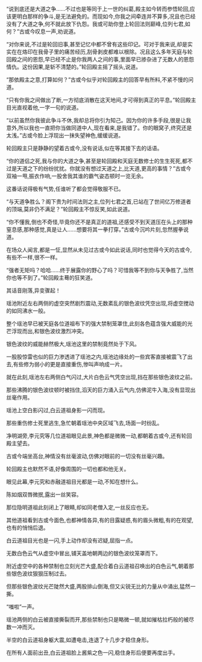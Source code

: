 
“说到底还是大道之争……不过也是等同于上一世的纠葛,殿主如今转而参悟轮回,应该更明白那样的争斗,是无法避免的。而现如今,你我之间牵连并不算多,况且也已经没有了大道之争,何不就此放下仇怨。我或可助你登上轮回法则巅峰,位列七君,如何？”古或今叹息一声,劝说道。

“对你来说,不过是轮回旧事,甚至记忆中都不曾有这些印记。可对于我来说,却是实实在在烙印在我骨子里的痛苦经历,刮骨剥皮都难以根除。况且这么多年天庭与轮回殿之间的恩怨,早已经不止是你我两人之间的事,里面早已掺杂进了无数人的恩怨情仇。这份因果,是斩不清楚的。”轮回殿主摇了摇头,说道。

“那依殿主之意,打算如何？”古或今似乎对轮回殿主的回答早有所料,不紧不慢的问道。

“只有你我之间做出了断,一方彻底消散在这天地间,才可得到真正的平息。”轮回殿主目光直视着他,一字一句的说道。

“以前虽然你我彼此争斗不休,我却总将你引为知己。因为你的许多手段,很是让我意外,所以我也一直把你当做同道中人,现在看来,是我错了。你的眼窝子,终究还是太浅。”古或今脸上浮现出一抹失望神色,缓缓说道。

轮回殿主只是静静的望着古或今,没有说话,似在等其接下去的话语。

“你的道侣之死,我与你的大道之争,甚至是轮回殿和天庭无数修士的生生死死,都不过是天道之下的纷纷扰扰。你就没有想过天道之上,比天道,更高的事情？”古或今双袖一甩,振衣作响,一股舍我其谁的霸气姿态顿时一览无余。

这番话说得极有气势,任谁听了都会觉得敬服不已。

“与天道争胜么？阁下贵为时间法则之主,位列七君之首,已站在了世间亿万修道者的顶端,莫非仍不满足？”轮回殿主不惊反笑,如此说道。

“你不懂我,倒也不奇怪,毕竟你还不是真正的道祖,还感受不到天道压在头上的那种窒息感,那种感觉,真是让人……想要将其一拳打穿。”古或今沉吟片刻,忽然握拳说道。

在场众人闻言,都是一怔,显然从未见过古或今如此说话,同时也觉得今天的古或今,有些不一样,很不一样。

“强者无矩吗？哈哈……终于展露你的野心了吗？可惜我等不到你与天争胜了,当然你也等不到了。”轮回殿主蓦的狂笑道。

其话音刚落,异变骤起！

瑶池附近左右两侧的虚空突然剧烈震动,无数紊乱的银色波纹凭空出现,将虚空搅动的如同沸水一般。

整个瑶池早已被天庭各位道祖布下的强大禁制笼罩住,此刻各色蕴含强大威能的光芒浮现而出,和银色波纹激烈冲突。

银色波纹的威能赫然极大,瑶池这里的禁制竟然处于下风。

一股股惊雷也似的巨力渗透进了瑶池之内,瑶池边缘处的一些宾客直接被震飞了出去,有些修为弱小的更是直接重伤,惨叫声响成一片。

就在此刻,瑶池左右两侧白气闪过,大片白色云气凭空出现,挡在那些银色波纹之前。

那些沸腾的银色波纹顿时被挡住,滔天的巨力涌入云气内,仿佛泥牛入海,没有显现出丝毫作用。

瑶池上空白影闪过,白云道祖身影一闪而现。

那些重伤修士死里逃生,急忙朝着瑶池中央区域飞去,场面一时纷乱。

净明湖旁,李元究等几位道祖眼见此景,神色都是微微一动,都朝着古或今,还有轮回殿主望去。

古或今端坐高台,神情没有丝毫波动,仿佛对眼前的一切没有丝毫兴趣。

轮回殿主也默然不语,好像周围的一切也都和他无关。

眼见此幕,李元究和赤融道祖目光都是一动,不知在想什么。

陈如烟双唇微抿,露出一丝笑容。

那位隐明道祖此刻闭上了眼睛,却如同老僧入定,一丝反应也无。

其他道祖看到古或今面色,也都神情各异,有的目露疑惑,有的眉头微粗,有的在观望,也有的悄悄后退。

白云道祖目光也是一闪,手上动作却没有迟疑,屈指一点。

无数白色云气从虚空中冒出,铺天盖地朝两边的银色波纹笼罩而下。

附近虚空中的各种禁制也立刻光芒大盛,配合着白云道祖召唤出的白色云气,朝着那些银色波纹狠狠压制过去。

但那些银色波纹光芒陡然大盛,两股排山倒海,但又尖锐无比的力量从中涌出,猛然一撕。

“嗤啦”一声。

瑶池两侧的白云被直接撕裂而开,那些禁制也只是略微一顿,就如摧枯拉朽般的被尽数一冲而灭。

半空的白云道祖身躯大震,如遭电击,连退了十几步才稳住身形。

在所有人面前出丑,白云道祖脸上酱紫之色一闪,稳住身形后便要再度出手。